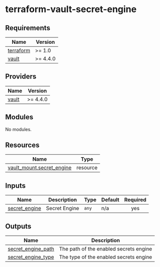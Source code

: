 # terraform-vault-secret-engine
<!-- BEGIN_TF_DOCS -->
## Requirements

| Name | Version |
|------|---------|
| <a name="requirement_terraform"></a> [terraform](#requirement\_terraform) | >= 1.0 |
| <a name="requirement_vault"></a> [vault](#requirement\_vault) | >= 4.4.0 |

## Providers

| Name | Version |
|------|---------|
| <a name="provider_vault"></a> [vault](#provider\_vault) | >= 4.4.0 |

## Modules

No modules.

## Resources

| Name | Type |
|------|------|
| [vault_mount.secret_engine](https://registry.terraform.io/providers/hashicorp/vault/latest/docs/resources/mount) | resource |

## Inputs

| Name | Description | Type | Default | Required |
|------|-------------|------|---------|:--------:|
| <a name="input_secret_engine"></a> [secret\_engine](#input\_secret\_engine) | Secret Engine | `any` | n/a | yes |

## Outputs

| Name | Description |
|------|-------------|
| <a name="output_secret_engine_path"></a> [secret\_engine\_path](#output\_secret\_engine\_path) | The path of the enabled secrets engine |
| <a name="output_secret_engine_type"></a> [secret\_engine\_type](#output\_secret\_engine\_type) | The type of the enabled secrets engine |
<!-- END_TF_DOCS -->